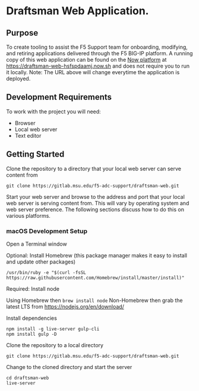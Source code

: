 # Draftsman Web Application.

## Purpose
To create tooling to assist the F5 Support team for onboarding, modifying, and retiring applications delivered through the F5 BIG-IP platform.
A running copy of this web application can be found on the [Now platform](https://zeit.co/now) at https://draftsman-web-hsfspdaamj.now.sh and does not require you to run it locally.
Note: The URL above will change everytime the application is deployed.

## Development Requirements
To work with the project you will need:

* Browser
* Local web server
* Text editor

## Getting Started
Clone the repository to a directory that your local web server can serve content from

`git clone https://gitlab.msu.edu/f5-adc-support/draftsman-web.git`

Start your web server and browse to the address and port that your local web server is serving content from. This will vary by operating system and web server preference. The following sections discuss how to do this on various platforms.


### macOS Development Setup
Open a Terminal window

Optional: Install Homebrew (this package manager makes it easy to install and update other packages)

`/usr/bin/ruby -e "$(curl -fsSL https://raw.githubusercontent.com/Homebrew/install/master/install)"`

Required: Install node

Using Homebrew then `brew install node`
Non-Homebrew then grab the latest LTS from https://nodejs.org/en/download/

Install dependencies

```
npm install -g live-server gulp-cli
npm install gulp -D
```

Clone the repository to a local directory

`git clone https://gitlab.msu.edu/f5-adc-support/draftsman-web.git`

Change to the cloned directory and start the server

```
cd draftsman-web
live-server
```
